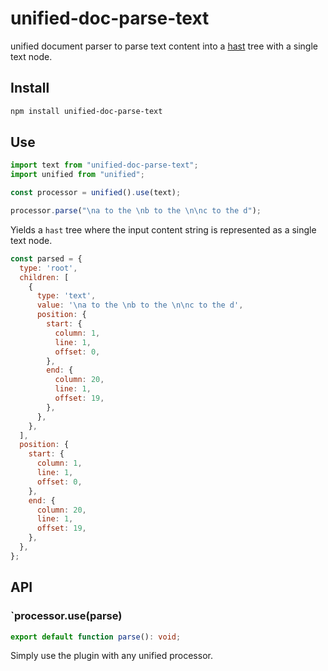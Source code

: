 # unified-doc-parse-text

unified document parser to parse text content into a [hast][hast] tree with a single text node.

## Install

```sh
npm install unified-doc-parse-text
```

## Use

```js
import text from "unified-doc-parse-text";
import unified from "unified";

const processor = unified().use(text);

processor.parse("\na to the \nb to the \n\nc to the d");
```

Yields a `hast` tree where the input content string is represented as a single text node.

```js
const parsed = {
  type: 'root',
  children: [
    {
      type: 'text',
      value: '\na to the \nb to the \n\nc to the d',
      position: {
        start: {
          column: 1,
          line: 1,
          offset: 0,
        },
        end: {
          column: 20,
          line: 1,
          offset: 19,
        },
      },
    },
  ],
  position: {
    start: {
      column: 1,
      line: 1,
      offset: 0,
    },
    end: {
      column: 20,
      line: 1,
      offset: 19,
    },
  },
};
```

## API

### `processor.use(parse)
```ts
export default function parse(): void;
```

Simply use the plugin with any unified processor.

<!-- Links -->

[hast]: https://github.com/syntax-tree/hast
